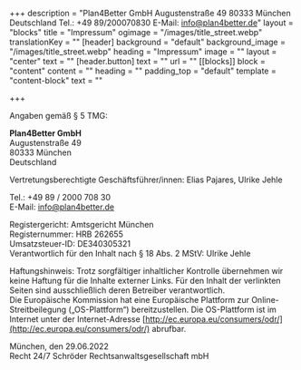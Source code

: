 +++
description = "Plan4Better GmbH Augustenstraße 49 80333 München Deutschland Tel.: +49 89/200070830 E-Mail: info@plan4better.de"
layout = "blocks"
title = "Impressum"
ogimage = "/images/title_street.webp"
translationKey = ""
[header]
background = "default"
background_image = "/images/title_street.webp"
heading = "Impressum"
image = ""
layout = "center"
text = ""
[header.button]
text = ""
url = ""
[[blocks]]
block = "content"
content = ""
heading = ""
padding_top = "default"
template = "content-block"
text = ""

+++

Angaben gemäß § 5 TMG:

**Plan4Better GmbH**  
Augustenstraße 49  
80333 München  
Deutschland

Vertretungsberechtigte Geschäftsführer/innen: Elias Pajares, Ulrike Jehle

Tel.: +49 89 / 2000 708 30  
E-Mail: [info@plan4better.de](mailto:info@plan4better.de)

Registergericht: Amtsgericht München  
Registernummer: HRB 262655  
Umsatzsteuer-ID: DE340305321  
Verantwortlich für den Inhalt nach § 18 Abs. 2 MStV: Ulrike Jehle

Haftungshinweis: Trotz sorgfältiger inhaltlicher Kontrolle übernehmen wir keine Haftung für die Inhalte externer Links. Für den Inhalt der verlinkten Seiten sind ausschließlich deren Betreiber verantwortlich.  
Die Europäische Kommission hat eine Europäische Plattform zur Online-Streitbeilegung („OS-Plattform“) bereitzustellen. Die OS-Plattform ist im Internet unter der Internet-Adresse [http://ec.europa.eu/consumers/odr/](http://ec.europa.eu/consumers/odr/) abrufbar.

München, den 29.06.2022  
Recht 24/7 Schröder Rechtsanwaltsgesellschaft mbH

